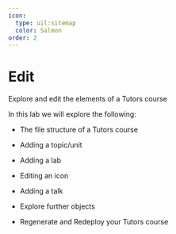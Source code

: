 ```yaml
---
icon:
  type: uil:sitemap
  color: Salmon
order: 2  
---
```


# Edit

Explore and edit the elements of a Tutors course

In this lab we will explore the following:

- The file structure of a Tutors course

- Adding a topic/unit

- Adding a lab

- Editing an icon

- Adding a talk

- Explore further objects

- Regenerate and Redeploy your Tutors course
